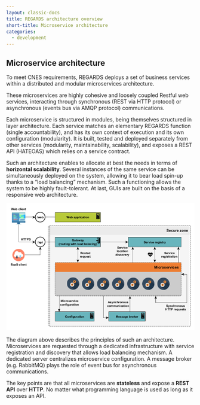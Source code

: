 ```yaml
---
layout: classic-docs
title: REGARDS architecture overview
short-title: Microservice architecture
categories:
  - development
---
```


## Microservice architecture

To meet CNES requirements, REGARDS deploys a set of business services within a distributed and modular microservices architecture.

These microservices are highly cohesive and loosely coupled Restful web services, interacting through synchronous (REST via HTTP protocol) or asynchronous (events bus via AMQP protocol) communications.

Each microservice is structured in modules, being themselves structured in layer architecture. Each service matches an elementary REGARDS function (single accountability), and has its own context of execution and its own configuration (modularity). It is built, tested and deployed separately from other services (modularity, maintainability, scalability), and exposes a REST API (HATEOAS) which relies on a service contract.

Such an architecture enables to allocate at best the needs in terms of **horizontal scalability**. Several instances of the same service can be simultaneously deployed on the system, allowing it to bear load spin-up thanks to a “load balancing” mechanism. Such a functioning allows the system to be highly fault-tolerant. At last, GUIs are built on the basis of a responsive web architecture.

![](/assets/schemas/architecture/microservice_architecture.png)


The diagram above describes the principles of such an architecture.  
Microservices are requested through a dedicated infrastructure with service registration and discovery that allows load balancing mechanism. A dedicated server centralizes microservice configuration. A message broker (e.g. RabbitMQ) plays the role of event bus for asynchronous communications.

The key points are that all microservices are **stateless** and expose a **REST API** over **HTTP**. No matter what programming language is used as long as it exposes an API.
